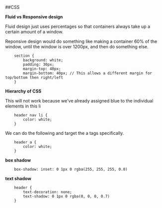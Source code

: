 ##CSS

**Fluid vs Responsive design**  

Fluid design just uses percentages so that containers always take up a certain amount of a window.  

Reponsive design would do something like making a container 60% of the window, until the window is over 1200px, and then do something else.  


		section {
			background: white;
			padding: 30px;
			margin-top: 40px;
			margin-bottom: 40px; // This allows a different margin for top/bottom then right/left
		}

**Hierarchy of CSS**  

This will not work because we've already assigned blue to the individual elements in this li

		header nav li {
			color: white;
		}

We can do the following and target the a tags specifically.  

		header a {
			color: white;
		}


**box shadow**  

		box-shadow: inset: 0 1px 0 rgba(255, 255, 255, 0.0)  


**text shadow**  

		header {
			text-decoration: none;
			text-shadow: 0 1px 0 rgba(0, 0, 0, 0.7)
		}


